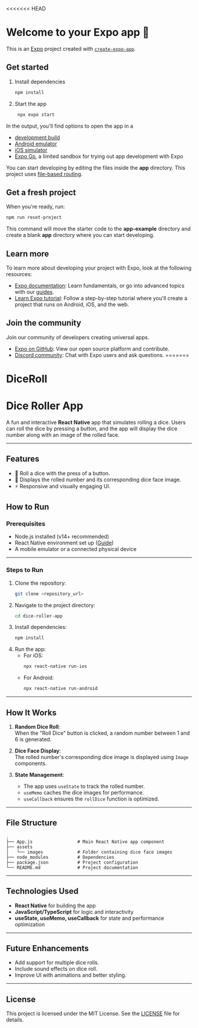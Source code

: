<<<<<<< HEAD
# Welcome to your Expo app 👋

This is an [Expo](https://expo.dev) project created with [`create-expo-app`](https://www.npmjs.com/package/create-expo-app).

## Get started

1. Install dependencies

   ```bash
   npm install
   ```

2. Start the app

   ```bash
    npx expo start
   ```

In the output, you'll find options to open the app in a

- [development build](https://docs.expo.dev/develop/development-builds/introduction/)
- [Android emulator](https://docs.expo.dev/workflow/android-studio-emulator/)
- [iOS simulator](https://docs.expo.dev/workflow/ios-simulator/)
- [Expo Go](https://expo.dev/go), a limited sandbox for trying out app development with Expo

You can start developing by editing the files inside the **app** directory. This project uses [file-based routing](https://docs.expo.dev/router/introduction).

## Get a fresh project

When you're ready, run:

```bash
npm run reset-project
```

This command will move the starter code to the **app-example** directory and create a blank **app** directory where you can start developing.

## Learn more

To learn more about developing your project with Expo, look at the following resources:

- [Expo documentation](https://docs.expo.dev/): Learn fundamentals, or go into advanced topics with our [guides](https://docs.expo.dev/guides).
- [Learn Expo tutorial](https://docs.expo.dev/tutorial/introduction/): Follow a step-by-step tutorial where you'll create a project that runs on Android, iOS, and the web.

## Join the community

Join our community of developers creating universal apps.

- [Expo on GitHub](https://github.com/expo/expo): View our open source platform and contribute.
- [Discord community](https://chat.expo.dev): Chat with Expo users and ask questions.
=======
# DiceRoll

# Dice Roller App

A fun and interactive **React Native** app that simulates rolling a dice. Users can roll the dice by pressing a button, and the app will display the dice number along with an image of the rolled face.

---

## Features

- 🎲 Roll a dice with the press of a button.
- 🎨 Displays the rolled number and its corresponding dice face image.
- ⚡ Responsive and visually engaging UI.



## How to Run

### Prerequisites

- Node.js installed (v14+ recommended)
- React Native environment set up ([Guide](https://reactnative.dev/docs/environment-setup))
- A mobile emulator or a connected physical device

---

### Steps to Run

1. Clone the repository:
   ```bash
   git clone <repository_url>
   ```
2. Navigate to the project directory:
   ```bash
   cd dice-roller-app
   ```
3. Install dependencies:
   ```bash
   npm install
   ```
4. Run the app:
   - For iOS:
     ```bash
     npx react-native run-ios
     ```
   - For Android:
     ```bash
     npx react-native run-android
     ```

---

## How It Works

1. **Random Dice Roll**:  
   When the "Roll Dice" button is clicked, a random number between 1 and 6 is generated.
   
2. **Dice Face Display**:  
   The rolled number's corresponding dice image is displayed using `Image` components.

3. **State Management**:  
   - The app uses `useState` to track the rolled number.
   - `useMemo` caches the dice images for performance.
   - `useCallback` ensures the `rollDice` function is optimized.

---

## File Structure

```
.
├── App.js                 # Main React Native app component
├── assets
│   └── images             # Folder containing dice face images
├── node_modules           # Dependencies
├── package.json           # Project configuration
└── README.md              # Project documentation
```

---

## Technologies Used

- **React Native** for building the app
- **JavaScript/TypeScript** for logic and interactivity
- **useState, useMemo, useCallback** for state and performance optimization

---

## Future Enhancements

- Add support for multiple dice rolls.
- Include sound effects on dice roll.
- Improve UI with animations and better styling.

---

## License

This project is licensed under the MIT License. See the [LICENSE](LICENSE) file for details.



